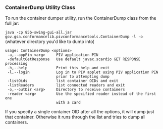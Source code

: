 
### ContainerDump Utility Class

To run the container dumper utility, run the ContainerDump class from the full jar:

`java -cp 85b-swing-gui-all.jar gov.gsa.conformancelib.pivconformancetools.ContainerDump -l -o `(whatever directory you'd like to dump into)
```
usage: ContainerDump <options>
 -a,--appPin <arg>     PIV application PIN
 -defaultGetResponse   Use default javax.scardio GET RESPONSE processing
 -h,--help             Print this help and exit
 -l,--login            Log in to PIV applet using PIV application PIN
                       prior to attempting dump
 -listOids             list container OIDs and exit
 -listReaders          list connected readers and exit
 -o,--outDir <arg>     Directory to receive containers
 -reader <arg>         Use the specified reader instead of the first one
                       with a card
```
If you specify a single container OID after all the options, it will dump just that container. Otherwise it runs
through the list and tries to dump all containers.
